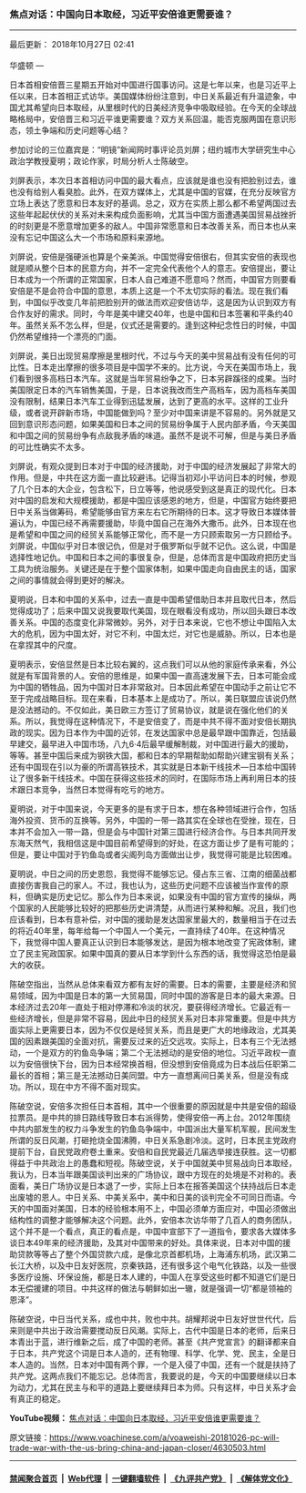 ### 焦点对话：中国向日本取经，习近平安倍谁更需要谁？
------------------------

<div class="published">
 <span class="date" title="中国时间">
  <time datetime="2018-10-27T02:41:00+08:00">
   最后更新： 2018年10月27日 02:41
  </time>
 </span>
</div>
<br/>
<div class="wsw">
 <span class="dateline">
  华盛顿 —
 </span>
 <p class="xmsonormal">
  日本首相安倍晋三星期五开始对中国进行国事访问。这是七年以来，也是习近平上任以来，日本首相正式访华。美国媒体纷纷注意到，中日关系最近有升温迹象，中国尤其希望向日本取经，从里根时代的日美经济竞争中吸取经验。在今天的全球战略格局中，安倍晋三和习近平谁更需要谁？双方关系回温，能否克服两国在意识形态，领土争端和历史问题等心结？
 </p>
 <p class="xmsonormal">
  参加讨论的三位嘉宾是：“明镜”新闻网时事评论员刘屏；纽约城市大学研究生中心政治学教授夏明；政论作家，时局分析人士陈破空。
 </p>
 <div class="wsw__embed">
 </div>
 <p>
  刘屏表示，本次日本首相访问中国的最大看点，应该就是谁也没有把脸别过去，谁也没有给别人看臭脸。此外，在双方媒体上，尤其是中国的官媒，在充分反映官方立场上表达了愿意和日本友好的基调。总之，双方在实质上那么都不希望两国过去这些年起起伏伏的关系对未来构成负面影响，尤其当中国方面遭遇美国贸易战挫折的时刻更是不愿意增加更多的敌人。中国非常愿意和日本改善关系，而日本也从来没有忘记中国这么大一个市场和原料来源地。
 </p>
 <p>
  刘屏说，安倍是强硬派也算是个亲美派。中国觉得安倍很右，但其实安倍的表现也就是顺从整个日本的民意方向，并不一定完全代表他个人的意志。安倍提出，要让日本成为一个所谓的正常国家，日本人自己难道不愿意吗？然而，中国官方则要看安倍是不是会符合中国的意思，本质上这是一个不太切实际的看法。现在我们看到，中国似乎改变几年前把脸别开的做法而欢迎安倍访华，这是因为认识到双方有合作友好的需求。同时，今年是美中建交40年，也是中国和日本签署和平条约40年。虽然关系不怎么样，但是，仪式还是需要的。逢到这种纪念性日的时候，中国仍然希望维持一个漂亮的门面。
 </p>
 <p>
  刘屏说，美日出现贸易摩擦是里根时代，不过与今天的美中贸易战有没有任何的可比性。日本走出摩擦的很多项目是中国学不来的。比方说，今天在美国市场上，我们看到很多高档日本汽车。这就是当年贸易纷争之下，日本另辟蹊径的成果。当时美国限定日本的汽车销售美国，于是，日本说我改而生产高档车，因为高档车美国没有限制，结果日本汽车工业得到迅猛发展，达到了更高的水平。这样的工业升级，或者说开辟新市场，中国能做到吗？至少对中国来讲是不容易的。另外就是又回到意识形态问题，如果美国和日本之间的贸易纷争属于人民内部矛盾，今天美国和中国之间的贸易纷争有点敌我矛盾的味道。虽然不是说不可解，但是与美日矛盾的可比性确实不太多。
 </p>
 <p>
  刘屏说，有观众提到日本对于中国的经济援助，对于中国的经济发展起了非常大的作用。但是，中共在这方面一直比较避讳。记得当初邓小平访问日本的时候，参观了几个日本的大企业，包含松下，日立等等，他说感受到这是真正的现代化。日本对中国的启发和大规模援助，都是中国应该感恩的地方，但是，中国官方始终要把日中关系当做筹码，希望能够由官方来左右它所期待的日本。这才导致日本媒体普遍认为，中国已经不再需要援助，毕竟中国自己在海外大撒币。此外，日本现在也是希望和中国之间的经贸关系能够正常化，而不是一方只顾索取另一方只顾给予。刘屏说，中国似乎对日本很记仇，但是对于俄罗斯似乎就不记仇。这么说，中国是选择性地记仇。中国和日本之间的事很复杂，但是，总体而言是中国政府把历史当工具为统治服务。关键还是在于整个国家体制，如果中国走向自由民主的话，国家之间的事情就会得到更好的解决。
 </p>
 <p>
  夏明说，日本和中国的关系中，过去一直是中国希望借助日本并且取代日本，然后觉得成功了；后来中国又说我要取代美国，现在眼看没有成功，所以回头跟日本改善关系。中国的态度变化非常微妙。另外，对于日本来说，它也不想让中国陷入太大的危机，因为中国太好，对它不利，中国太烂，对它也是威胁。所以，日本也是在拿捏其中的尺度。
 </p>
 <p>
  夏明表示，安倍显然是日本比较右翼的，这点我们可以从他的家庭传承来看，外公就是有军国背景的人。安倍的思维是，如果中国一直高速发展下去，日本可能会成为中国的牺牲品，因为中国对日本非常敌对。日本因此希望在中国动手之前让它不至于完成战略目标。现在来看，日本基本上是成功了。所以，美日联盟应该说仍然是没法撼动的。不仅如此，美日欧三方签订了贸易协议，就是说在强化他们的关系。所以，我觉得在这种情况下，不是安倍变了，而是中共不得不面对安倍长期执政的现实。因为日本作为中国的近邻，在发达国家中总是最早跟中国靠近，包括最早建交，最早进入中国市场，八九6·4后最早缓解制裁，对中国进行最大的援助，等等。甚至中国后来成为钢铁大国，都和日本的早期帮助如帮助兴建宝钢有关系；还有中国现在引以为豪的所谓高铁技术，其实就是日本新干线技术—日本给中国转让了很多新干线技术。中国在获得这些技术的同时，在国际市场上再利用日本的技术跟日本竞争，当然日本觉得有吃亏的地方。
 </p>
 <p>
  夏明说，对于中国来说，今天更多的是有求于日本，想在各种领域进行合作，包括海外投资、货币的互换等。另外，中国的一带一路其实在全球也在受挫，现在，日本并不会加入一带一路，但是会与中国针对第三国进行经济合作。与日本共同开发东海天然气，我相信这是中国目前希望得到的好处，在这方面让步了是有可能的；但是，要让中国对于钓鱼岛或者尖阁列岛方面做出让步，我觉得可能是比较困难。
 </p>
 <p>
  夏明说，中日之间的历史恩怨，我觉得不能够忘记。侵占东三省、江南的细菌战都直接伤害我自己的家人。不过，我也认为，这些历史问题不应该被当作宣传的原料，但确实是历史记忆。那么作为日本来说，如果没有中国的官方宣传的操纵，两个国家的人民能够比较好的把那些历史讲清楚，从而进行某种和解。况且，我们也应该看到，日本有意补偿，对中国的援助是发达国家里最大的，数量相当于在过去的将近40年里，每年给每一个中国人一个美元，一直持续了40年。在这种情况下，我觉得中国人要真正认识到日本能够发达，是因为根本地改变了宪政体制，建立了民主宪政国家。如果中国真的要从日本学到什么东西的话，我觉得这恐怕是最大的收获。
 </p>
 <p>
  陈破空指出，当然从总体来看双方都有友好的需要。日本的需要，主要是经济和贸易领域，因为中国是日本的第一大贸易国，同时中国的游客是日本的最大来源。日本经济过去20年一直处于相对停滞和冷淡的状况，要获得经济增长。它最近有一些经济增长，但是非常不容易，因此中日的经贸关系对日本非常重要。但是中共方面实际上更需要日本，因为不仅仅是经贸关系，而且是更广大的地缘政治，尤其美国的因素跟美国的全面对抗，需要反过来的近交远攻。实际上，日本有三个无法撼动，一个是双方的钓鱼岛争端；第二个无法撼动的是安倍的地位。习近平政权一直以为安倍很快下台，因为日本经常换首相，但没想到安倍竟成为日本战后任职第二最长的首相；第三是无法撼动日美同盟。中方一直想离间日美关系，但是没有成功。所以，现在中方不得不面对现实。
 </p>
 <p>
  陈破空说，安倍多次担任日本首相，其中一个很重要的原因就是中共是安倍的超级拉票员。是中共的排日路线导致日本右派得势，使得安倍一再上台。2012年围绕中共内部发生的权力斗争发生的钓鱼岛争端中，中国派出大量军机军舰，民间发生所谓的反日风潮，打砸抢烧全国沸腾，中日关系急剧冷淡。这时，日本民主党政府提前下台，自民党政府卷土重来。安倍和自民党最近几届选举接连获胜。这一切都得益于中共政治上的愚蠢和短视。陈破空说，关于中国就美中贸易战向日本取经，我认为，日本当年跟美国谈判出来的广场协议，跟中方现在的处境是不对称的。表面看，美日广场协议是日本退了一步，实际上日本在报答美国这个扶持战后日本走出废墟的恩人。中日关系、中美关系中，美中和日美的谈判完全不可同日而语。今天的中国面对美国，日本的经验根本用不上，中国必须单方面应对，中国必须做出结构性的调整才能够解决这个问题。此外，安倍本次访华带了几百人的商务团队，这个并不是一个看点，真正的看点是，中国中宣部下了一道指令，要求各大媒体多谈日本49年来的经济援助，及其对中国带来的好处。具体来说，日本对中国的援助贷款等等占了整个外国贷款六成，是像北京首都机场，上海浦东机场，武汉第二长江大桥，以及中日友好医院，京秦铁路，还有很多这个电气化铁路，以及一些很多医疗设施、环保设施，都是日本人建的，中国人在享受这些时都不知道它们是日本无偿援建的项目。中共这样的做法与朝鲜如出一辙，就是强调一切“都是领袖的恩泽”。
 </p>
 <p>
  陈破空说，中日当代关系，成也中共，败也中共。胡耀邦说中日友好世世代代，后来则是中共出于政治需要搅动反日风潮。实际上，古代中国是日本的老师，后来日本青出于蓝，进行维新之后，成了中国的老师。甚至《共产党宣言》的翻译都来自于日本，共产党这个词是日本人造的，还有物理、科学、化学、党、民主，全是日本人造的。当然，日本对中国有两个罪，一个是入侵了中国，还有一个就是扶持了共产党。这两点我们不能忘记。总体而言，我要说的是，今天的中国要继续以日本为动力，尤其在民主与和平的道路上要继续拜日本为师。只有这样，中日关系才会有真正的稳定。
 </p>
 <p class="xmsonormal">
  <strong>
   YouTube视频：
  </strong>
  <a class="wsw__a" href="https://youtu.be/5ej7_uVSbGs" target="_blank">
   焦点对话：中国向日本取经，习近平安倍谁更需要谁？
  </a>
  <span style="color:black">
  </span>
 </p>
 <div class="clear">
 </div>
 <div class="mediaReplacer externalMedia">
  <div class="c-sticky-container">
   <div class="c-sticky-element" data-sp_api="youtube">
    <span class="c-sticky-element__close-el c-sticky-element__swipe-el ta-c" title="关闭">
     <span class="ico ico-close m-0">
     </span>
    </span>
    <div class="external-content-placeholder">
    </div>
    <script>
    </script>
   </div>
  </div>
 </div>
 <p class="xmsonormal">
 </p>
 <p>
 </p>
 <p>
 </p>
 <p>
 </p>
</div>

原文链接：https://www.voachinese.com/a/voaweishi-20181026-pc-will-trade-war-with-the-us-bring-china-and-japan-closer/4630503.html


------------------------
#### [禁闻聚合首页](https://github.com/gfw-breaker/banned-news/blob/master/README.md) &nbsp;|&nbsp; [Web代理](https://github.com/gfw-breaker/open-proxy/blob/master/README.md) &nbsp;|&nbsp;  [一键翻墙软件](https://github.com/gfw-breaker/nogfw/blob/master/README.md) &nbsp;|&nbsp; [《九评共产党》](https://github.com/gfw-breaker/9ping.md/blob/master/README.md#九评之一评共产党是什么) &nbsp;|&nbsp; [《解体党文化》](https://github.com/gfw-breaker/jtdwh.md/blob/master/README.md#绪论)